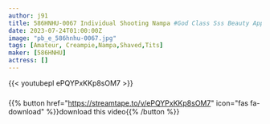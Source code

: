 ```yaml
---
author: j91
title: 586HNHU-0067 Individual Shooting Nampa #God Class Sss Beauty Appears! #Do Masochistic Girl #Natural Man Tasting #Raw Creampie #Pursuit Cleaning Blowjob
date: 2023-07-24T01:00:00Z
image: "pb_e_586hnhu-0067.jpg"
tags: [Amateur, Creampie,Nampa,Shaved,Tits]
maker: [586HNHU]
actress: []
---
```



{{< youtubepl ePQYPxKKp8sOM7 >}}
###

{{% button href="https://streamtape.to/v/ePQYPxKKp8sOM7" icon="fas fa-download" %}}download this video{{% /button %}}

